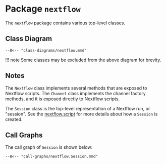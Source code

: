 
# Package `nextflow`

The `nextflow` package contains various top-level classes.

## Class Diagram

```mermaid
--8<-- "class-diagrams/nextflow.mmd"
```

!!! note
    Some classes may be excluded from the above diagram for brevity.

## Notes

The `Nextflow` class implements several methods that are exposed to Nextflow scripts. The `Channel` class implements the channel factory methods, and it is exposed directly to Nextflow scripts.

The `Session` class is the top-level representation of a Nextflow run, or "session". See the [nextflow.script](nextflow.script.md) for more details about how a `Session` is created.

## Call Graphs

The call graph of `Session` is shown below:

```mermaid
--8<-- "call-graphs/nextflow.Session.mmd"
```

